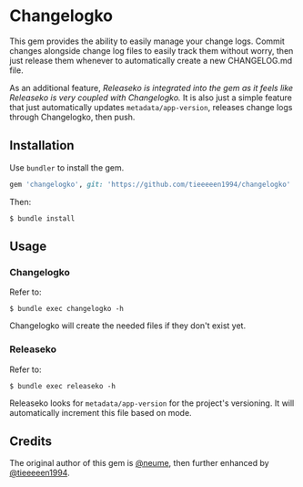 # Changelogko

This gem provides the ability to easily manage your change logs. Commit changes alongside change log files to easily track them without worry, then just release them whenever to automatically create a new CHANGELOG.md file.

As an additional feature, *Releaseko is integrated into the gem as it feels like Releaseko is very coupled with Changelogko.* It is also just a simple feature that just automatically updates `metadata/app-version`, releases change logs through Changelogko, then push.

## Installation

Use `bundler` to install the gem.
```ruby
gem 'changelogko', git: 'https://github.com/tieeeeen1994/changelogko'
```

Then:
```
$ bundle install
```

## Usage

### Changelogko 

Refer to:
```
$ bundle exec changelogko -h
```

Changelogko will create the needed files if they don't exist yet.

### Releaseko

Refer to:
```
$ bundle exec releaseko -h
```

Releaseko looks for `metadata/app-version` for the project's versioning. It will automatically increment this file based on mode.

## Credits

The original author of this gem is [@neume](https://github.com/neume), then further enhanced by [@tieeeeen1994](https://github.com/tieeeeen1994).